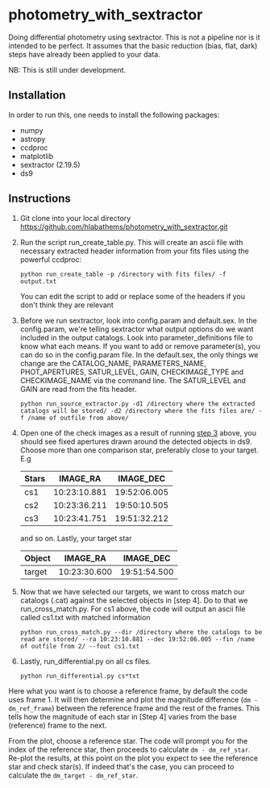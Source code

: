 # photometry_with_sextractor
Doing differential photometry using sextractor. This is not a pipeline nor is it intended to be perfect. It assumes that the basic reduction (bias, flat, dark) steps have already been applied to your data.

NB: This is still under development.

Installation
------------

In order to run this, one needs to install the following packages:

  * numpy
  * astropy
  * ccdproc
  * matplotlib
  * sextractor (2.19.5)
  * ds9

Instructions
------------

1. Git clone into your local directory
    https://github.com/hlabathems/photometry_with_sextractor.git
    
2. Run the script run_create_table.py. This will create an ascii file with necessary extracted header information from your fits files using the powerful ccdproc:

    `python run_create_table -p /directory with fits files/ -f output.txt`
    
   You can edit the script to add or replace some of the headers if you don't think they are relevant
   
3. Before we run sextractor, look into config.param and default.sex. In the config.param, we're telling sextractor what output options do we want included in the output catalogs. Look into parameter_definitions file to know what each means. If you want to add or remove parameter(s), you can do so in the config.param file. In the default.sex, the only things we change are the CATALOG_NAME, PARAMETERS_NAME, PHOT_APERTURES, SATUR_LEVEL, GAIN, CHECKIMAGE_TYPE and CHECKIMAGE_NAME via the command line. The SATUR_LEVEL and GAIN are read from the fits header.

   `python run_source_extractor.py -d1 /directory where the extracted catalogs will be stored/ -d2 /directory where the fits files are/ -f /name of outfile from above/` 

4. Open one of the check images as a result of running [step 3]() above, you should see fixed apertures drawn around the detected objects in ds9. Choose more than one comparison star, preferably close to your target. E.g

   Stars   | IMAGE_RA | IMAGE_DEC
   --- | ---      | ---
   cs1 | 10:23:10.881 | 19:52:06.005
   cs2 | 10:23:36.211 | 19:50:10.505
   cs3  | 10:23:41.751 | 19:51:32.212
   
     and so on. Lastly, your target star
  
    Object   | IMAGE_RA | IMAGE_DEC
   --- | ---      | ---
   target | 10:23:30.600 | 19:51:54.500

5. Now that we have selected our targets, we want to cross match our catalogs (.cat) against the selected objects in [step 4].   Do to that we run_cross_match.py. For cs1 above, the code will output an ascii file called cs1.txt with matched information

   `python run_cross_match.py --dir /directory where the catalogs to be read are stored/ --ra 10:23:10.881 --dec 19:52:06.005 --fin /name of outfile from 2/ --fout cs1.txt`
   
6. Lastly, run_differential.py on all cs files.

   `python run_differential.py cs*txt`

  Here what you want is to choose a reference frame, by default the code uses frame 1. It will then determine and plot the  magnitude difference (`dm - dm_ref_frame`) between the reference frame and the rest of the frames. This tells how the magnitude of each star in [Step 4] varies from the base (reference) frame to the next.
  
  From the plot, choose a reference star. The code will prompt you for the index of the reference star, then proceeds to calculate `dm - dm_ref_star`. Re-plot the results, at this point on the plot you expect to see the reference star and check star(s). If indeed that's the case, you can proceed to calculate the `dm_target - dm_ref_star`.
  
   
